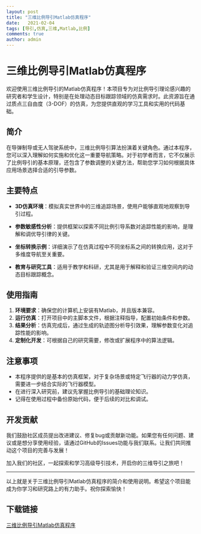 ```yaml
---
layout: post
title: "三维比例导引Matlab仿真程序"
date:   2021-02-04
tags: [导引,仿真,三维,Matlab,比例]
comments: true
author: admin
---
```

# 三维比例导引Matlab仿真程序

欢迎使用三维比例导引的Matlab仿真程序！本项目专为对比例导引理论感兴趣的研究者和学生设计，特别是在处理动态目标跟踪领域的仿真需求时。此资源旨在通过质点三自由度（3-DOF）的仿真，为您提供直观的学习工具和实用的代码基础。

## 简介

在导弹制导或无人驾驶系统中，三维比例导引算法扮演着关键角色。通过本程序，您可以深入理解如何实施和优化这一重要导航策略。对于初学者而言，它不仅展示了比例导引的基本原理，还包含了参数调整的关键方法，帮助您学习如何根据具体应用场景选择合适的引导参数。

## 主要特点

- **3D仿真环境**：模拟真实世界中的三维追踪场景，使用户能够直观地观察到导引过程。
  
- **参数敏感性分析**：提供框架以探索不同比例引导系数对追踪性能的影响，是理解和调优导引律的关键。

- **坐标转换示例**：详细演示了在仿真过程中不同坐标系之间的转换应用，这对于多维度导航至关重要。

- **教育与研究工具**：适用于教学和科研，尤其是用于解释和验证三维空间内的动态目标跟踪概念。

## 使用指南

1. **环境要求**：确保您的计算机上安装有Matlab，并且版本兼容。
2. **运行仿真**：打开项目中的主脚本文件，根据注释指导，配置初始条件和参数。
3. **结果分析**：仿真完成后，通过生成的轨迹图分析导引效果，理解参数变化对追踪性能的影响。
4. **定制化开发**：可根据自己的研究需要，修改或扩展程序中的算法逻辑。

## 注意事项

- 本程序提供的是基本的仿真框架，对于复杂场景或特定飞行器的动力学仿真，需要进一步结合实际的飞行器模型。
- 在进行深入研究前，建议先掌握比例导引的基础理论知识。
- 记得在使用过程中备份原始代码，便于后续的对比和调试。

## 开发贡献

我们鼓励社区成员提出改进建议、修复bug或贡献新功能。如果您有任何问题、建议或是想分享使用经验，请通过GitHub的Issues功能与我们联系。让我们共同推动这个项目的完善与发展！

加入我们的社区，一起探索和学习高级导引技术，开启你的三维导引之旅吧！

---

以上就是关于三维比例导引Matlab仿真程序的简介和使用说明。希望这个项目能成为你学习和研究路上的有力助手。祝你探索愉快！

## 下载链接

[三维比例导引Matlab仿真程序](https://pan.quark.cn/s/87092b32a3c1)